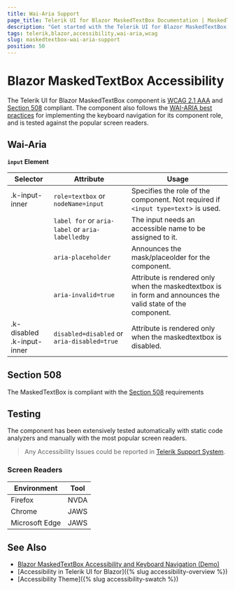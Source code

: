 ```yaml
---
title: Wai-Aria Support
page_title: Telerik UI for Blazor MaskedTextBox Documentation | MaskedTextBox  Accessibility
description: "Get started with the Telerik UI for Blazor MaskedTextBox and learn about its accessibility support for WAI-ARIA, Section 508, and WCAG 2.1."
tags: telerik,blazor,accessibility,wai-aria,wcag
slug: maskedtextbox-wai-aria-support 
position: 50 
---
```


# Blazor MaskedTextBox Accessibility



The Telerik UI for Blazor MaskedTextBox component is [WCAG 2.1 AAA](https://www.w3.org/TR/WCAG21/) and [Section 508](http://www.section508.gov/) compliant. The component also follows the [WAI-ARIA best practices](https://www.w3.org/WAI/ARIA/apg/) for implementing the keyboard navigation for its component role, and is tested against the popular screen readers.

## Wai-Aria


**`input` Element**

| Selector | Attribute | Usage |
| -------- | --------- | ----- |
| .k-input-inner | `role=textbox` or `nodeName=input` | Specifies the role of the component. Not required if `<input type=text`> is used. |
|  | `label for` or `aria-label` or `aria-labelledby` | The input needs an accessible name to be assigned to it. |
|  | `aria-placeholder` | Announces the mask/placeolder for the component. |
|  | `aria-invalid=true` | Attribute is rendered only when the maskedtextbox is in form and announces the valid state of the component. |
| .k-disabled .k-input-inner | `disabled=disabled` or `aria-disabled=true` | Attribute is rendered only when the maskedtextbox is disabled. |

## Section 508


The MaskedTextBox is compliant with the [Section 508](http://www.section508.gov/) requirements

## Testing


The component has been extensively tested automatically with static code analyzers and manually with the most popular screen readers.

> Any Accessibility Issues could be reported in [Telerik Support System](https://www.telerik.com/account/support-center).

### Screen Readers

| Environment | Tool |
| ----------- | ---- |
| Firefox | NVDA |
| Chrome | JAWS |
| Microsoft Edge | JAWS |



## See Also

* [Blazor MaskedTextBox Accessibility and Keyboard Navigation (Demo)](https://demos.telerik.com/blazor-ui/maskedtextbox/keyboard-navigation)
* [Accessibility in Telerik UI for Blazor]({% slug accessibility-overview %})
* [Accessibility Theme]({% slug accessibility-swatch %})
